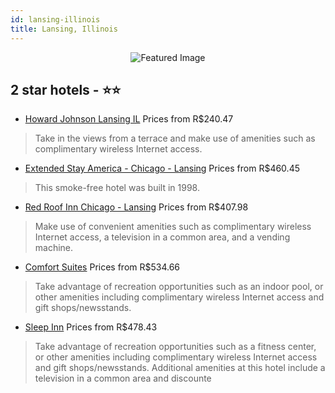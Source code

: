 ```yaml
---
id: lansing-illinois
title: Lansing, Illinois
---
```


<center><img src="https://i.travelapi.com/hotels/1000000/30000/26200/26185/c2542695_z.jpg" alt="Featured Image" /></center>


##  2 star hotels - ⭐️⭐️

-    [Howard Johnson Lansing IL](https://us.hurb.com/hotels/lansing/howard-johnson-lansing-il-JNP-JP021456?cmp=18055) Prices from R$240.47
   > Take in the views from a terrace and make use of amenities such as complimentary wireless Internet access.
-    [Extended Stay America - Chicago - Lansing](https://us.hurb.com/hotels/lansing/extended-stay-america-chicago-lansing-JNP-JP253655?cmp=18055) Prices from R$460.45
   > This smoke-free hotel was built in 1998.
-    [Red Roof Inn Chicago - Lansing](https://us.hurb.com/hotels/lansing/red-roof-inn-chicago-lansing-JNP-JP181247?cmp=18055) Prices from R$407.98
   > Make use of convenient amenities such as complimentary wireless Internet access, a television in a common area, and a vending machine.
-    [Comfort Suites](https://us.hurb.com/hotels/lansing/comfort-suites-JNP-JP784596?cmp=18055) Prices from R$534.66
   > Take advantage of recreation opportunities such as an indoor pool, or other amenities including complimentary wireless Internet access and gift shops/newsstands.
-    [Sleep Inn](https://us.hurb.com/hotels/lansing/sleep-inn-JNP-JP313441?cmp=18055) Prices from R$478.43
   > Take advantage of recreation opportunities such as a fitness center, or other amenities including complimentary wireless Internet access and gift shops/newsstands. Additional amenities at this hotel include a television in a common area and discounte
